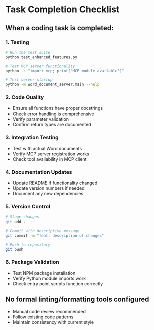 # Task Completion Checklist

## When a coding task is completed:

### 1. Testing
```bash
# Run the test suite
python test_enhanced_features.py

# Test MCP server functionality
python -c "import mcp; print('MCP module available')"

# Test server startup
python -m word_document_server.main --help
```

### 2. Code Quality
- Ensure all functions have proper docstrings
- Check error handling is comprehensive
- Verify parameter validation
- Confirm return types are documented

### 3. Integration Testing
- Test with actual Word documents
- Verify MCP server registration works
- Check tool availability in MCP client

### 4. Documentation Updates
- Update README if functionality changed
- Update version numbers if needed
- Document any new dependencies

### 5. Version Control
```bash
# Stage changes
git add .

# Commit with descriptive message
git commit -m "feat: description of changes"

# Push to repository
git push
```

### 6. Package Validation
- Test NPM package installation
- Verify Python module imports work
- Check entry point scripts function correctly

## No formal linting/formatting tools configured
- Manual code review recommended
- Follow existing code patterns
- Maintain consistency with current style